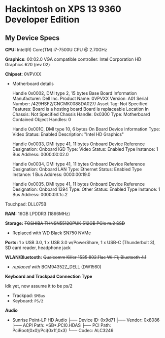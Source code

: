 # Hackintosh on XPS 13 9360 Developer Edition

## My Device Specs

**CPU:** Intel(R) Core(TM) i7-7500U CPU @ 2.70GHz

**Graphics:** 00:02.0 VGA compatible controller: Intel Corporation HD Graphics 620 (rev 02)

**Chipset**: 0VPVXX

- Motherboard details
    
    Handle 0x0002, DMI type 2, 15 bytes
    Base Board Information
    Manufacturer: Dell Inc.
    Product Name: 0VPVXX
    Version: A01
    Serial Number: /429HSF2/CNCMK0088DA027/
    Asset Tag: Not Specified
    Features:
    Board is a hosting board
    Board is replaceable
    Location In Chassis: Not Specified
    Chassis Handle: 0x0300
    Type: Motherboard
    Contained Object Handles: 0
    
    Handle 0x001C, DMI type 10, 6 bytes
    On Board Device Information
    Type: Video
    Status: Enabled
    Description: "Intel HD Graphics"
    
    Handle 0x0033, DMI type 41, 11 bytes
    Onboard Device
    Reference Designation:  Onboard IGD
    Type: Video
    Status: Enabled
    Type Instance: 1
    Bus Address: 0000:00:02.0
    
    Handle 0x0034, DMI type 41, 11 bytes
    Onboard Device
    Reference Designation:  Onboard LAN
    Type: Ethernet
    Status: Enabled
    Type Instance: 1
    Bus Address: 0000:00:19.0
    
    Handle 0x0035, DMI type 41, 11 bytes
    Onboard Device
    Reference Designation:  Onboard 1394
    Type: Other
    Status: Enabled
    Type Instance: 1
    Bus Address: 0000:03:1c.2
    

Touchpad: DLL075B

**RAM:** 16GB LPDDR3 (1866MHz)

**Storage:** ~~TOSHIBA THNSN5512GPUK 512GB PCIe m.2 SSD~~

- Replaced with WD Black SN750 NVMe

**Ports:** 1 x USB 3.0, 1 x USB 3.0 w/PowerShare, 1 x USB-C (Thunderbolt 3), SD card reader, headphone jack

**WLAN/Bluetooth:** ~~Qualcomm Killer 1535 802.11ac Wi-Fi; Bluetooth 4.1~~ 

- *replaced with* BCM94352Z_DELL (DW1560)

****Keyboard and Trackpad Connection Type****

Idk yet, now assume it to be ps/2

- Trackpad: `SMBus`
- Keyboard: `PS/2`

**Audio**

- Sunrise Point-LP HD Audio
├── Device ID: 0x9d71
├── Vendor: 0x8086
├── ACPI Path: \*SB*.PCI0.HDAS
├── PCI Path: PciRoot(0x0)/Pci(0x1f,0x3)
└── Codec: ALC3246

